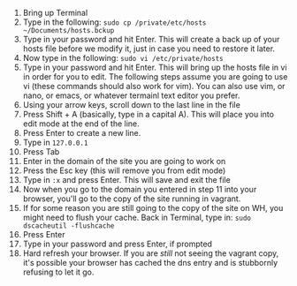 1. Bring up Terminal
2. Type in the following: `sudo cp /private/etc/hosts ~/Documents/hosts.bckup`
3. Type in your password and hit Enter. This will create a back up of your hosts file before we modify it, just in case you need to restore it later.
4. Now type in the following: `sudo vi /etc/private/hosts`
5. Type in your password and hit Enter. This will bring up the hosts file in vi in order for you to edit. The following steps assume you are going to use vi (these commands should also work for vim).  You can also use vim, or nano, or emacs, or whatever termainl text editor you prefer.
6. Using your arrow keys, scroll down to the last line in the file 
7. Press Shift + A (basically, type in a capital A). This will place you into edit mode at the end of the line.
8. Press Enter to create a new line.
9. Type in `127.0.0.1`
10. Press Tab
11. Enter in the domain of the site you are going to work on
12. Press the Esc key (this will remove you from edit mode)
13. Type in `:x` and press Enter. This will save and exit the file
14. Now when you go to the domain you entered in step 11 into your browser, you'll go to the copy of the site running in vagrant. 
15. If for some reason you are still going to the copy of the site on WH, you might need to flush your cache.  Back in Terminal, type in: `sudo dscacheutil -flushcache` 
16. Press Enter 
17. Type in your password and press Enter, if prompted
18. Hard refresh your browser. If you are *still* not seeing the vagrant copy, it's possible your browser has cached the dns entry and is stubbornly refusing to let it go.  
